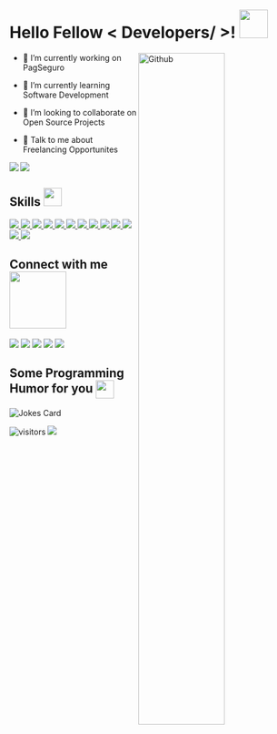 
<h1> Hello Fellow < Developers/ >! <img src = "https://raw.githubusercontent.com/MartinHeinz/MartinHeinz/master/wave.gif" width = 50px> </h1>

<img width="55%" align="right" alt="Github" src="https://raw.githubusercontent.com/onimur/.github/master/.resources/git-header.svg" />

- 🔭 I’m currently working on PagSeguro

- 🌱 I’m currently learning Software Development 

- 👯 I’m looking to collaborate on Open Source Projects
    
- 💬 Talk to me about Freelancing Opportunites

<div>
    <img align="left" src="https://github-readme-stats.vercel.app/api?username=thuan&count_private=true&show_icons=true&theme=tokyonight" />
    <img align="center" src="https://github-readme-stats.vercel.app/api/top-langs/?username=thuan&theme=tokyonight" />
</div>

<h2> Skills <img src = "https://media2.giphy.com/media/QssGEmpkyEOhBCb7e1/giphy.gif?cid=ecf05e47a0n3gi1bfqntqmob8g9aid1oyj2wr3ds3mg700bl&rid=giphy.gif" width = 32px> </h2>
<div>
</div>
<a href= https://github.com/thuan?tab=repositories&q=&type=&language=java&sort= > <img src ='https://img.shields.io/badge/Java-ED8B00?style=for-the-badge&logo=java&logoColor=white'> </a>
<a href= https://github.com/thuan?tab=repositories&q=&type=&language=spring&sort= > <img src ='https://img.shields.io/badge/Spring-6DB33F?style=for-the-badge&logo=spring&logoColor=white'> </a>
<a href= https://github.com/thuan?tab=repositories&q=&type=&language=python&sort= > <img src ='https://img.shields.io/badge/Python-14354C?style=for-the-badge&logo=python&logoColor=white'> </a>
<a href= https://github.com/thuan?tab=repositories&q=&type=&language=javascript&sort= > <img src ='https://img.shields.io/badge/JavaScript-F7DF1E?style=for-the-badge&logo=javascript&logoColor=black'> </a>
<a href= https://github.com/thuan?tab=repositories&q=&type=&language=angular&sort= > <img src ='https://img.shields.io/badge/Angular-DD0031?style=for-the-badge&logo=angular&logoColor=white'> </a>
<a href= https://github.com/thuan?tab=repositories&q=&type=&language=typescript&sort= > <img src ='https://img.shields.io/badge/TypeScript-007ACC?style=for-the-badge&logo=typescript&logoColor=white'> </a>
<a href= https://github.com/thuan?tab=repositories&q=&type=&language=jquery&sort= > <img src ='https://img.shields.io/badge/jQuery-0769AD?style=for-the-badge&logo=jquery&logoColor=white'> </a>
<a href= https://github.com/thuan?tab=repositories&q=&type=&language=php&sort= > <img src ='https://img.shields.io/badge/PHP-777BB4?style=for-the-badge&logo=php&logoColor=white'> </a>
<a href= https://github.com/thuan?tab=repositories&q=&type=&language=html&sort= > <img src ='https://img.shields.io/badge/HTML5-E34F26?style=for-the-badge&logo=html5&logoColor=white'> </a>
<a href= https://github.com/thuan?tab=repositories&q=&type=&language=css&sort= > <img src ='https://img.shields.io/badge/CSS3-1572B6?style=for-the-badge&logo=css3&logoColor=white'> </a>
<a href= https://github.com/thuan?tab=repositories&q=&type=&language=markdown&sort= > <img src ='https://img.shields.io/badge/Markdown-000000?style=for-the-badge&logo=markdown&logoColor=white'> </a>
<a href= https://github.com/thuan?tab=repositories&q=&type=&language=postgresql&sort= > <img src ='https://img.shields.io/badge/PostgreSQL-316192?style=for-the-badge&logo=postgresql&logoColor=white'> </a>
<a href= https://github.com/thuan?tab=repositories&q=&type=&language=mysql&sort= > <img src ='https://img.shields.io/badge/MySQL-00000F?style=for-the-badge&logo=mysql&logoColor=white'> </a>

<h2> Connect with me <img src='https://raw.githubusercontent.com/ShahriarShafin/ShahriarShafin/main/Assets/handshake.gif' width="100px"> </h2>
<div> 
  <a href = 'https://www.linkedin.com/in/thuansaraiva' target="_blank"> <img src="https://img.shields.io/badge/LinkedIn-0077B5?style=for-the-badge&logo=linkedin&logoColor=white"/></a>
  <a href = 'https://www.instagram.com/thuansaraiva' target="_blank"> <img src="https://img.shields.io/badge/Instagram-E4405F?style=for-the-badge&logo=instagram&logoColor=white"/></a>
  <a href = 'https://www.twitter.com/thuansaraiva' target="_blank"> <img src="https://img.shields.io/badge/Twitter-1DA1F2?style=for-the-badge&logo=twitter&logoColor=white"/></a> 
  <a href = 'https://steamcommunity.com/id/thuansaraiva' target="_blank"> <img src="https://img.shields.io/badge/Steam-000000?style=for-the-badge&logo=steam&logoColor=white"/></a>     
  <img src="http://ForTheBadge.com/images/badges/built-with-love.svg"/>
</div>

<h2> Some Programming Humor for you <img align ='center' src='https://media2.giphy.com/media/UQDSBzfyiBKvgFcSTw/giphy.gif?cid=ecf05e47p3cd513axbek3f56ti3jzizq8hincw20jauyyfyw&rid=giphy.gif' width = '32px'></h2>

![Jokes Card](https://readme-jokes.vercel.app/api?theme=onedark)

![visitors](https://visitor-badge.glitch.me/badge?page_id=thuan.thuan) <img src="https://img.shields.io/badge/Made%20with-Markdown-1f425f.svg"/>

